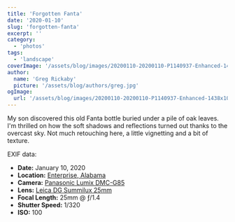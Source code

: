 ```yaml
---
title: 'Forgotten Fanta'
date: '2020-01-10'
slug: 'forgotten-fanta'
excerpt: ''
category:
  - 'photos'
tags:
  - 'landscape'
coverImage: '/assets/blog/images/20200110-20200110-P1140937-Enhanced-1438x1080.jpg'
author:
  name: 'Greg Rickaby'
  picture: '/assets/blog/authors/greg.jpg'
ogImage:
  url: '/assets/blog/images/20200110-20200110-P1140937-Enhanced-1438x1080.jpg'
---
```


My son discovered this old Fanta bottle buried under a pile of oak leaves. I'm thrilled on how the soft shadows and reflections turned out thanks to the overcast sky. Not much retouching here, a little vignetting and a bit of texture.

EXIF data:

- **Date:** January 10, 2020
- **Location:** [Enterprise, Alabama](https://en.wikipedia.org/wiki/Enterprise,_Alabama)
- **Camera:** [Panasonic Lumix DMC-G85](https://amzn.to/37zCjXB)
- **Lens:** [Leica DG Summilux 25mm](https://amzn.to/3eaK4pq)
- **Focal Length:** 25mm @ ƒ/1.4
- **Shutter Speed:** 1/320
- **ISO:** 100
